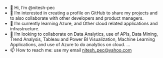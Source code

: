 - 👋 Hi, I’m @nitesh-pec
- 👀 I’m interested in creating a profile on GitHub to share my projects and to also collaborate with other developers and product managers.
- 🌱 I’m currently learning Azure, and Other cloud related applications and infrastructure.
- 💞️ I’m looking to collaborate on Data Analytics, use of APIs, Data Mining, Trend Analysis, Tableau and Power BI Visualization, Machine Learning Applications, and use of Azure to do analytics on cloud. ...
- 📫 How to reach me: use my email nitesh_pec@yahoo.com

<!---
nitesh-pec/nitesh-pec is a ✨ special ✨ repository because its `README.md` (this file) appears on your GitHub profile.
You can click the Preview link to take a look at your changes.
--->
